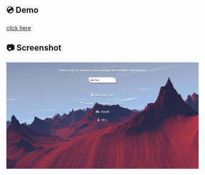 ## 💿 Demo
[click here](https://github.com/mrymyzdny/weather-app)

## 📷 Screenshot
![screenshot](https://github.com/mrymyzdny/weather-app/blob/main/Screenshot.jpg?raw=true)
